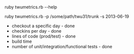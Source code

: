 ruby twumetrics.rb --help

ruby twumetrics.rb -p /some/path/twu31/trunk -s 2013-06-19

* checkout a specific day - done
* checkins per day - done
* lines of code (prod/test) - done
* build time
* number of unit/integration/functional tests - done
